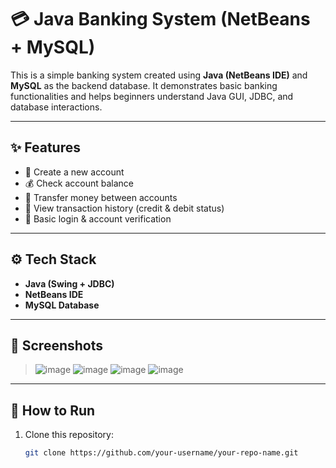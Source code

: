 # 💳 Java Banking System (NetBeans + MySQL)

This is a simple banking system created using **Java (NetBeans IDE)** and **MySQL** as the backend database. It demonstrates basic banking functionalities and helps beginners understand Java GUI, JDBC, and database interactions.

---

## ✨ Features

- 🧾 Create a new account  
- 💰 Check account balance  
- 🔁 Transfer money between accounts  
- 📜 View transaction history (credit & debit status)  
- 🔐 Basic login & account verification  

---

## ⚙️ Tech Stack

- **Java (Swing + JDBC)**  
- **NetBeans IDE**  
- **MySQL Database**  

---

## 📸 Screenshots

> ![image](https://github.com/user-attachments/assets/fb34c6d2-c2bd-4884-9ef6-cf171befbb01)
> ![image](https://github.com/user-attachments/assets/0a1793e1-ae3c-4025-b288-6da1580641ba)
> ![image](https://github.com/user-attachments/assets/ca0e5526-7398-4f20-8570-4b7151b1a424)
> ![image](https://github.com/user-attachments/assets/5e6f5fe9-1e1d-4c59-9150-885bf0960dab)
> 





---

## 🚀 How to Run

1. Clone this repository:
   ```bash
   git clone https://github.com/your-username/your-repo-name.git
